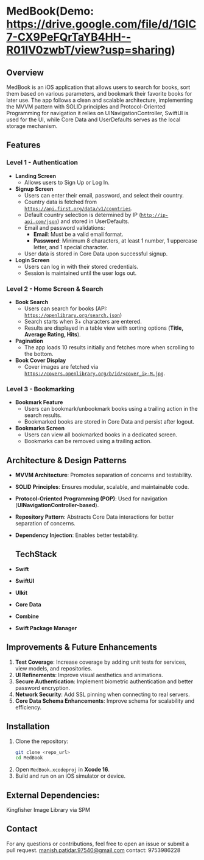 # MedBook(Demo: https://drive.google.com/file/d/1GIC7-CX9PeFQrTaYB4HH--R01lV0zwbT/view?usp=sharing)

## Overview
MedBook is an iOS application that allows users to search for books, sort them based on various parameters, and bookmark their favorite books for later use. The app follows a clean and scalable architecture, implementing the MVVM pattern with SOLID principles and Protocol-Oriented Programming for navigation it relies on UINavigationController, SwiftUI is used for the UI, while Core Data and UserDefaults serves as the local storage mechanism.

## Features
### Level 1 - Authentication
- **Landing Screen**
  - Allows users to Sign Up or Log In.
- **Signup Screen**
  - Users can enter their email, password, and select their country.
  - Country data is fetched from [`https://api.first.org/data/v1/countries`](https://api.first.org/data/v1/countries).
  - Default country selection is determined by IP ([`http://ip-api.com/json`](http://ip-api.com/json)) and stored in UserDefaults.
  - Email and password validations:
    - **Email**: Must be a valid email format.
    - **Password**: Minimum 8 characters, at least 1 number, 1 uppercase letter, and 1 special character.
  - User data is stored in Core Data upon successful signup.
- **Login Screen**
  - Users can log in with their stored credentials.
  - Session is maintained until the user logs out.

### Level 2 - Home Screen & Search
- **Book Search**
  - Users can search for books (API: [`https://openlibrary.org/search.json`](https://openlibrary.org/search.json))
  - Search starts when 3+ characters are entered.
  - Results are displayed in a table view with sorting options (**Title, Average Rating, Hits**).
- **Pagination**
  - The app loads 10 results initially and fetches more when scrolling to the bottom.
- **Book Cover Display**
  - Cover images are fetched via [`https://covers.openlibrary.org/b/id/<cover_i>-M.jpg`](https://covers.openlibrary.org/b/id/<cover_i>-M.jpg).

### Level 3 - Bookmarking
- **Bookmark Feature**
  - Users can bookmark/unbookmark books using a trailing action in the search results.
  - Bookmarked books are stored in Core Data and persist after logout.
- **Bookmarks Screen**
  - Users can view all bookmarked books in a dedicated screen.
  - Bookmarks can be removed using a trailing action.

## Architecture & Design Patterns
- **MVVM Architecture**: Promotes separation of concerns and testability.
- **SOLID Principles**: Ensures modular, scalable, and maintainable code.
- **Protocol-Oriented Programming (POP)**: Used for navigation (**UINavigationController-based**).
- **Repository Pattern**: Abstracts Core Data interactions for better separation of concerns.
- **Dependency Injection**: Enables better testability.

  ## TechStack
- **Swift**
- **SwiftUI**
- **UIkit**
- **Core Data**
- **Combine**
- **Swift Package Manager**

## Improvements & Future Enhancements
1. **Test Coverage**: Increase coverage by adding unit tests for services, view models, and repositories.
2. **UI Refinements**: Improve visual aesthetics and animations.
3. **Secure Authentication**: Implement biometric authentication and better password encryption.
4. **Network Security**: Add SSL pinning when connecting to real servers.
5. **Core Data Schema Enhancements**: Improve schema for scalability and efficiency.

## Installation
1. Clone the repository:
   ```sh
   git clone <repo_url>
   cd MedBook
   ```
2. Open `MedBook.xcodeproj` in **Xcode 16**.
3. Build and run on an iOS simulator or device.

## External Dependencies:
   Kingfisher Image Library via SPM

## Contact
For any questions or contributions, feel free to open an issue or submit a pull request.
manish.patidar.97540@gmail.com
contact: 9753986228
